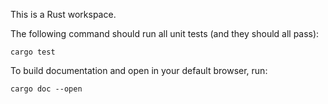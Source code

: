This is a Rust workspace.

The following command should run all unit tests (and they should all pass):
```shell
cargo test
```

To build documentation and open in your default browser, run:
```shell
cargo doc --open
```
